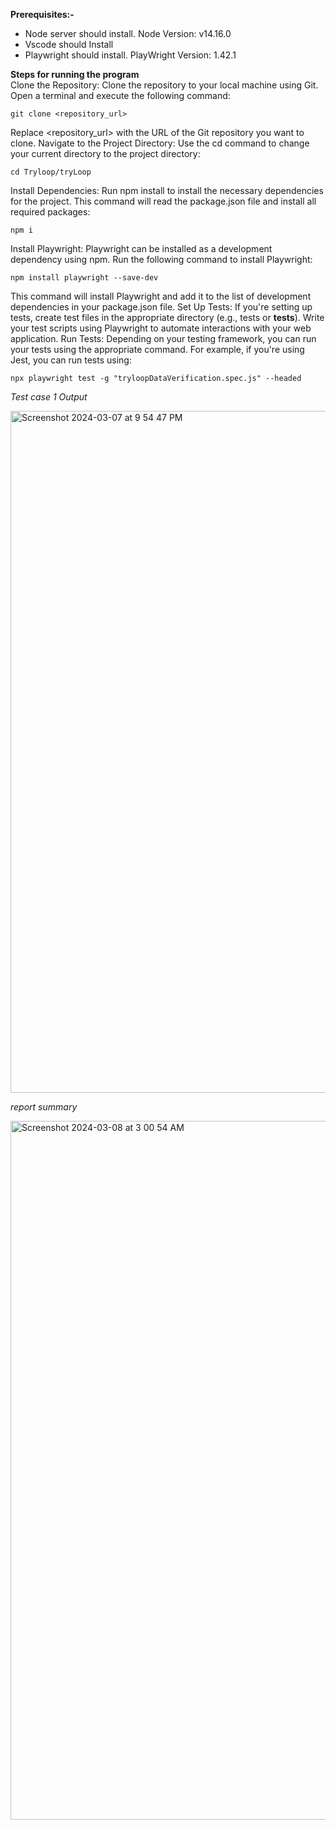 **Prerequisites:-** <br>
- Node server should install.
  Node Version: v14.16.0
- Vscode should Install 
- Playwright should install.
  PlayWright Version: 1.42.1
 
**Steps for running the program** <br>
Clone the Repository: Clone the repository to your local machine using Git. Open a terminal and execute the following command:


```git clone <repository_url>```

Replace <repository_url> with the URL of the Git repository you want to clone.
Navigate to the Project Directory: Use the cd command to change your current directory to the project directory:


```cd Tryloop/tryLoop```

Install Dependencies: Run npm install to install the necessary dependencies for the project. This command will read the package.json file and install all required packages:


```npm i```

Install Playwright: Playwright can be installed as a development dependency using npm. Run the following command to install Playwright:


```npm install playwright --save-dev```

This command will install Playwright and add it to the list of development dependencies in your package.json file.
Set Up Tests: If you're setting up tests, create test files in the appropriate directory (e.g., tests or __tests__). Write your test scripts using Playwright to automate interactions with your web application.
Run Tests: Depending on your testing framework, you can run your tests using the appropriate command. For example, if you're using Jest, you can run tests using:

```npx playwright test -g "tryloopDataVerification.spec.js" --headed```

*Test case 1 Output*

<img width="1091" alt="Screenshot 2024-03-07 at 9 54 47 PM" src="https://github.com/vipinsonu1/tryLoop/assets/7632569/125fce45-e5a1-417a-a74a-ffe94713edd0">

*report summary* <br/>

<img width="1118" alt="Screenshot 2024-03-08 at 3 00 54 AM" src="https://github.com/vipinsonu1/tryLoop/assets/7632569/7c0a253d-b7c0-4164-8811-5ebe56b74f96">


